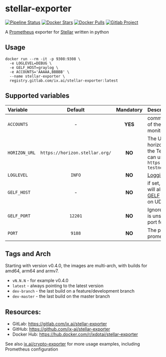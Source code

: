 # stellar-exporter

[![Pipeline Status](https://gitlab.com/ix.ai/stellar-exporter/badges/master/pipeline.svg)](https://gitlab.com/ix.ai/stellar-exporter/)
[![Docker Stars](https://img.shields.io/docker/stars/ixdotai/stellar-exporter.svg)](https://hub.docker.com/r/ixdotai/stellar-exporter/)
[![Docker Pulls](https://img.shields.io/docker/pulls/ixdotai/stellar-exporter.svg)](https://hub.docker.com/r/ixdotai/stellar-exporter/)
[![Gitlab Project](https://img.shields.io/badge/GitLab-Project-554488.svg)](https://gitlab.com/ix.ai/stellar-exporter/)

A [Prometheus](https://prometheus.io) exporter for [Stellar](https://www.stellar.org/) written in python

## Usage
```
docker run --rm -it -p 9308:9308 \
  -e LOGLEVEL=DEBUG \
  -e GELF_HOST=graylog \
  -e ACCOUNTS='AAAAA,BBBBB' \
  --name stellar-exporter \
  registry.gitlab.com/ix.ai/stellar-exporter:latest
```

## Supported variables

| **Variable**  | **Default**                    | **Mandatory** | **Description**                                                                                                        |
|:--------------|:------------------------------:|:-------------:|:-----------------------------------------------------------------------------------------------------------------------|
| `ACCOUNTS`    | -                              | **YES**       | comma separated list of the accounts monitor the balances                                                              |
| `HORIZON_URL` | `https://horizon.stellar.org/` | **NO**        | The URL of the horizon server. For the Test network you can use `https://horizon-testnet.stellar.org/`                 |
| `LOGLEVEL`    | `INFO`                         | **NO**        | [Logging Level](https://docs.python.org/3/library/logging.html#levels)                                                 |
| `GELF_HOST`   | -                              | **NO**        | if set, the exporter will also log to this [GELF](https://docs.graylog.org/en/3.0/pages/gelf.html) capable host on UDP |
| `GELF_PORT`   | `12201`                        | **NO**        | Ignored, if `GELF_HOST` is unset. The UDP port for GELF logging                                                        |
| `PORT`        | `9188`                         | **NO**        | The port for prometheus metrics                                                                                        |

## Tags and Arch

Starting with version v0.4.0, the images are multi-arch, with builds for amd64, arm64 and armv7.
* `vN.N.N` - for example v0.4.0
* `latest` - always pointing to the latest version
* `dev-branch` - the last build on a feature/development branch
* `dev-master` - the last build on the master branch

## Resources:
* GitLab: https://gitlab.com/ix.ai/stellar-exporter
* GitHub: https://github.com/ix-ai/stellar-exporter
* Docker Hub: https://hub.docker.com/r/ixdotai/stellar-exporter

See also [ix.ai/crypto-exporter](https://gitlab.com/ix.ai/crypto-exporter) for more usage examples, including Prometheus configuration
